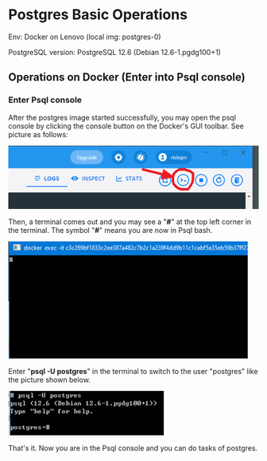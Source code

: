 # Postgres Basic Operations

Env: Docker on Lenovo (local img: postgres-0)

PostgreSQL version: PostgreSQL 12.6 (Debian 12.6-1.pgdg100+1)

## Operations on Docker (Enter into Psql console)

### Enter Psql console

After the postgres image started successfully, you may open the psql console by clicking the console button on the Docker's GUI toolbar. See picture as follows:

![Image 037](1_BasicOperations.assets/Image_037.png)

Then, a terminal comes out and you may see a "**#**" at the top left corner in the terminal. The symbol "**#**" means you are now in Psql bash.

![Image 038](./1_BasicOperations.assets/Image_038.png)

Enter "**psql -U postgres**" in the terminal to switch to the user "postgres" like the picture shown below.

![Image 039](1_BasicOperations.assets/Image_039.png)

That's it. Now you are in the Psql console and you can do tasks of postgres.
